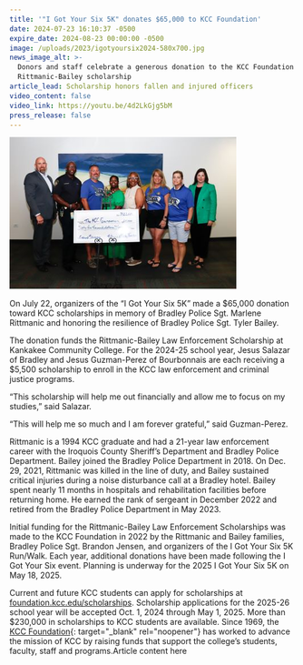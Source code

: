 ```yaml
---
title: '"I Got Your Six 5K" donates $65,000 to KCC Foundation'
date: 2024-07-23 16:10:37 -0500
expire_date: 2024-08-23 00:00:00 -0500
image: /uploads/2023/igotyoursix2024-580x700.jpg
news_image_alt: >-
  Donors and staff celebrate a generous donation to the KCC Foundation for the
  Rittmanic-Bailey scholarship
article_lead: Scholarship honors fallen and injured officers
video_content: false
video_link: https://youtu.be/4d2LkGjg5bM
press_release: false
---
```

![L-R: Dr. Michael Boyd, Chief Eric Springer, Sgt. Brandon Jensen, Dr. Melvina Calvin, Dr. Quincy Rose-Sewell, Kathy Rittmanic-Emme, Lyn Stua, and Kari Nugent](/uploads/2023/igotyoursixdonation-400x267-1.jpg "L-R: Dr. Michael Boyd, Chief Eric Springer, Sgt. Brandon Jensen, Dr. Melvina Calvin, Dr. Quincy Rose-Sewell, Kathy Rittmanic-Emme, Lyn Stua, and Kari Nugent")

On July 22, organizers of the “I Got Your Six 5K” made a $65,000 donation toward KCC scholarships in memory of Bradley Police Sgt. Marlene Rittmanic and honoring the resilience of Bradley Police Sgt. Tyler Bailey.

The donation funds the Rittmanic-Bailey Law Enforcement Scholarship at Kankakee Community College. For the 2024-25 school year, Jesus Salazar of Bradley and Jesus Guzman-Perez of Bourbonnais are each receiving a $5,500 scholarship to enroll in the KCC law enforcement and criminal justice programs.

“This scholarship will help me out financially and allow me to focus on my studies,” said Salazar.

“This will help me so much and I am forever grateful,” said Guzman-Perez.

Rittmanic is a 1994 KCC graduate and had a 21-year law enforcement career with the Iroquois County Sheriff’s Department and Bradley Police Department. Bailey joined the Bradley Police Department in 2018. On Dec. 29, 2021, Rittmanic was killed in the line of duty, and Bailey sustained critical injuries during a noise disturbance call at a Bradley hotel. Bailey spent nearly 11 months in hospitals and rehabilitation facilities before returning home. He earned the rank of sergeant in December 2022 and retired from the Bradley Police Department in May 2023.

Initial funding for the Rittmanic-Bailey Law Enforcement Scholarships was made to the KCC Foundation in 2022 by the Rittmanic and Bailey families, Bradley Police Sgt. Brandon Jensen, and organizers of the I Got Your Six 5K Run/Walk. Each year, additional donations have been made following the I Got Your Six event. Planning is underway for the 2025 I Got Your Six 5K on May 18, 2025.

Current and future KCC students can apply for scholarships at [foundation.kcc.edu/scholarships](https://foundation.kcc.edu/scholarships "https://foundation.kcc.edu/scholarships"). Scholarship applications for the 2025-26 school year will be accepted Oct. 1, 2024 through May 1, 2025. More than $230,000 in scholarships to KCC students are available. Since 1969, the [KCC Foundation](https://foundation.kcc.edu/ "https://foundation.kcc.edu/"){: target="_blank" rel="noopener"} has worked to advance the mission of KCC by raising funds that support the college’s students, faculty, staff and programs.​​Article content here